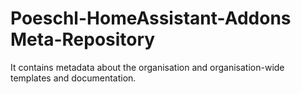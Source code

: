 # Poeschl-HomeAssistant-Addons Meta-Repository

It contains metadata about the organisation and organisation-wide templates and documentation.
